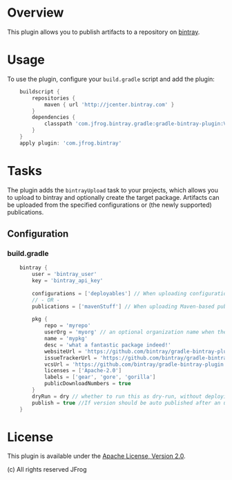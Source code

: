 # Overview
This plugin allows you to publish artifacts to a repository on [bintray](https://bintray.com/). 

# Usage
To use the plugin, configure your `build.gradle` script and add the plugin:
```groovy
    buildscript {
        repositories {
            maven { url 'http://jcenter.bintray.com' }
        }
        dependencies {
            classpath 'com.jfrog.bintray.gradle:gradle-bintray-plugin:VERSION'
        }
    }
    apply plugin: 'com.jfrog.bintray'
```

# Tasks
The plugin adds the `bintrayUpload` task to your projects, which allows you to upload to bintray and optionally create the target package.
Artifacts can be uploaded from the specified configurations or (the newly supported) publications.

## Configuration

### build.gradle
```groovy
    bintray {
        user = 'bintray_user'
        key = 'bintray_api_key'
        
        configurations = ['deployables'] // When uploading configuration files
        // - OR -
        publications = ['mavenStuff'] // When uploading Maven-based publication files
        
        pkg {
            repo = 'myrepo'
            userOrg = 'myorg' // an optional organization name when the repo belongs to one of the user's orgs
            name = 'mypkg'
            desc = 'what a fantastic package indeed!'
            websiteUrl = 'https://github.com/bintray/gradle-bintray-plugin'
            issueTrackerUrl = 'https://github.com/bintray/gradle-bintray-plugin/issues'
            vcsUrl = 'https://github.com/bintray/gradle-bintray-plugin.git'
            licenses = ['Apache-2.0']
            labels = ['gear', 'gore', 'gorilla']
            publicDownloadNumbers = true
        }
        dryRun = dry // whether to run this as dry-run, without deploying
        publish = true //If version should be auto published after an upload
    }
```

# License
This plugin is available under the [Apache License, Version 2.0](http://www.apache.org/licenses/LICENSE-2.0).

(c) All rights reserved JFrog
